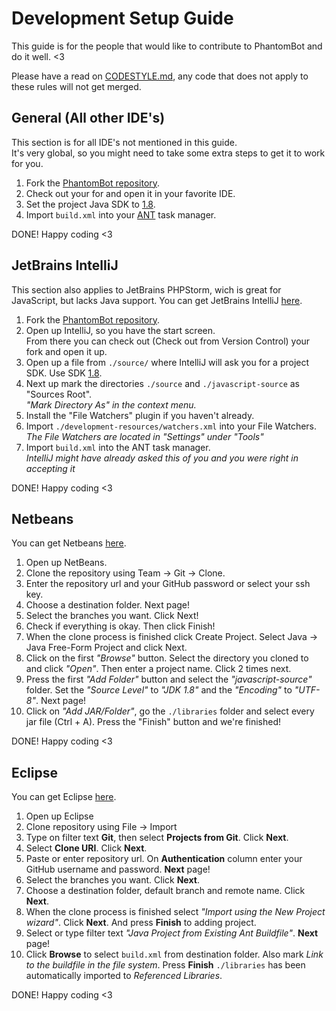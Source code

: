 # Development Setup Guide  
This guide is for the people that would like to contribute to PhantomBot and do it well. <3

Please have a read on [CODESTYLE.md](https://github.com/PhantomBot/PhantomBot/blob/master/CODESTYLE.md), any code that does not apply to these rules will not get merged.

## General (All other IDE's)
This section is for all IDE's not mentioned in this guide.  
It's very global, so you might need to take some extra steps to get it to work for you.

1. Fork the [PhantomBot repository](https://github.com/PhantomBot/PhantomBot).
2. Check out your for and open it in your favorite IDE.
2. Set the project Java SDK to [1.8](http://www.oracle.com/technetwork/java/javase/overview/index.html).
3. Import `build.xml` into your [ANT](http://ant.apache.org/) task manager.

DONE! Happy coding <3

## JetBrains IntelliJ  
This section also applies to JetBrains PHPStorm, wich is great for JavaScript, but lacks Java support.
You can get JetBrains IntelliJ [here](https://www.jetbrains.com/idea/).

1. Fork the [PhantomBot repository](https://github.com/PhantomBot/PhantomBot).
2. Open up IntelliJ, so you have the start screen.  
  From there you can check out (Check out from Version Control) your fork and open it up.
3. Open up a file from `./source/` where IntelliJ will ask you for a project SDK. Use SDK [1.8](http://www.oracle.com/technetwork/java/javase/overview/index.html).
4. Next up mark the directories `./source` and `./javascript-source` as "Sources Root".  
  *"Mark Directory As" in the context menu.*
5. Install the "File Watchers" plugin if you haven't already.
6. Import `./development-resources/watchers.xml` into your File Watchers.  
  *The File Watchers are located in "Settings" under "Tools"*
7. Import `build.xml` into the ANT task manager.  
  *IntelliJ might have already asked this of you and you were right in accepting it*

DONE! Happy coding <3

## Netbeans  
You can get Netbeans [here](https://netbeans.org/downloads/).

1. Open up NetBeans. 
2. Clone the repository using Team -> Git -> Clone.
3. Enter the repository url and your GitHub password or select your ssh key.
4. Choose a destination folder. Next page!
5. Select the branches you want. Click Next!
6. Check if everything is okay. Then click Finish!
7. When the clone process is finished click Create Project. Select 
  Java -> Java Free-Form Project and click Next. 
8. Click on the first *"Browse"* button. Select the directory you cloned to and 
  click *"Open"*. Then enter a project name. Click 2 times next. 
9. Press the first *"Add Folder"* button and select the *"javascript-source"* folder.
  Set the *"Source Level"* to *"JDK 1.8"* and the *"Encoding"* to *"UTF-8"*. Next page! 
10. Click on *"Add JAR/Folder"*, go the `./libraries` folder and select every jar file (Ctrl + A). 
  Press the "Finish" button and we're finished!

DONE! Happy coding <3

## Eclipse  
You can get Eclipse [here](https://www.eclipse.org/downloads/).

1. Open up Eclipse
2. Clone repository using File -> Import
3. Type on filter text **Git**, then select **Projects from Git**. Click **Next**.
4. Select **Clone URI**. Click **Next**.
5. Paste or enter repository url. On **Authentication** column enter your GitHub username and password. **Next** page!
6. Select the branches you want. Click **Next**.
7. Choose a destination folder, default branch and remote name. Click **Next**.
8. When the clone process is finished select *"Import using the New Project wizard"*. Click **Next**. And press **Finish** to adding project.
9. Select or type filter text *"Java Project from Existing Ant Buildfile"*. **Next** page!
10. Click **Browse** to select `build.xml` from destination folder. Also mark *Link to the buildfile in the file system*. Press **Finish**
  `./libraries` has been automatically imported to *Referenced Libraries*.

DONE! Happy coding <3

